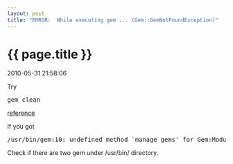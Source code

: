 ```yaml
---
layout: post
title: "ERROR:  While executing gem ... (Gem::GemNotFoundException)"
---
```


<h1> {{ page.title }} </h1> <p class='meta'>2010-05-31 21:58:06</p>

Try
<pre name='code' class='php'>
gem clean
</pre>

<a href="http://stackoverflow.com/questions/2273503/ruby-gem-package-manager-failing-with-gemgemnotfoundexception">reference</a>

If you got 
<pre name='code' class='php'>
/usr/bin/gem:10: undefined method `manage_gems' for Gem:Module (NoMethodError)
</pre>

Check if there are two gem under /usr/bin/ directory.